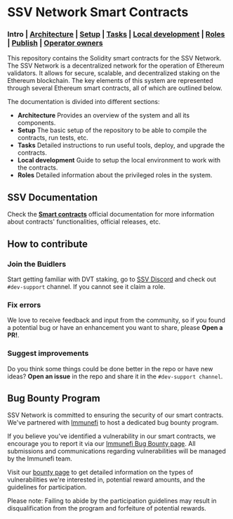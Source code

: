 
# SSV Network Smart Contracts
    
### Intro | [Architecture](./docs/architecture.md) | [Setup](./docs/setup.md) | [Tasks](./docs/tasks.md) | [Local development](./docs/local-dev.md) | [Roles](./docs/roles.md) | [Publish](./docs/publish.md) | [Operator owners](./docs/operators.md)

This repository contains the Solidity smart contracts for the SSV Network. The SSV Network is a decentralized network for the operation of Ethereum validators. It allows for secure, scalable, and decentralized staking on the Ethereum blockchain. The key elements of this system are represented through several Ethereum smart contracts, all of which are outlined below.

The documentation is divided into different sections:

- **Architecture** Provides an overview of the system and all its components.
- **Setup** The basic setup of the repository to be able to compile the contracts, run tests, etc.
- **Tasks** Detailed instructions to run useful tools, deploy, and upgrade the contracts.
- **Local development** Guide to setup the local environment to work with the contracts.
- **Roles** Detailed information about the privileged roles in the system.

## SSV Documentation

Check the **[Smart contracts](https://docs.ssv.network/developers/smart-contracts)** official documentation for more information about contracts' functionalities, official releases, etc.

## How to contribute

### Join the Buidlers

Start getting familiar with DVT staking, go to [SSV Discord](https://discord.gg/invite/ssvnetworkofficial) and check out `#dev-support` channel. If you cannot see it claim a role.

### Fix errors

We love to receive feedback and input from the community, so if you found a potential bug or have an enhancement you want to share, please **Open a PR!**.

### Suggest improvements

Do you think some things could be done better in the repo or have new ideas?
**Open an issue** in the repo and share it in the `#dev-support channel`.

## Bug Bounty Program

SSV Network is committed to ensuring the security of our smart contracts. We've partnered with [Immunefi](https://immunefi.com/) to host a dedicated bug bounty program.

If you believe you've identified a vulnerability in our smart contracts, we encourage you to report it via our [Immunefi Bug Bounty page](https://immunefi.com/bounty/ssvnetwork/). All submissions and communications regarding vulnerabilities will be managed by the Immunefi team.

Visit our [bounty page](https://immunefi.com/bounty/ssvnetwork/) to get detailed information on the types of vulnerabilities we're interested in, potential reward amounts, and the guidelines for participation.

Please note: Failing to abide by the participation guidelines may result in disqualification from the program and forfeiture of potential rewards.
